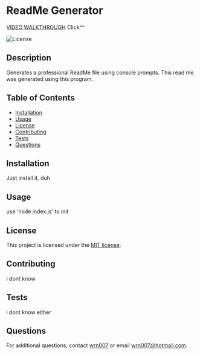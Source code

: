 # ReadMe Generator

[VIDEO WALKTHROUGH](https://youtu.be/20KmCrB0QBI)
Click^^

![License](https://img.shields.io/badge/License-MIT-yellow.svg)

## Description
Generates a professional ReadMe file using console prompts. This read me was generated using this program.

## Table of Contents
- [Installation](#installation)
- [Usage](#usage)
- [License](#license)
- [Contributing](#contributing)
- [Tests](#tests)
- [Questions](#questions)

## Installation
Just install it, duh

## Usage
use 'node index.js' to init


## License

This project is licensed under the [MIT license](https://opensource.org/licenses/MIT).


## Contributing
i dont know

## Tests
i dont know either

## Questions
For additional questions, contact [wrn007](https://github.com/wrn007) or email [wrn007@hotmail.com](mailto:wrn007@hotmail.com).